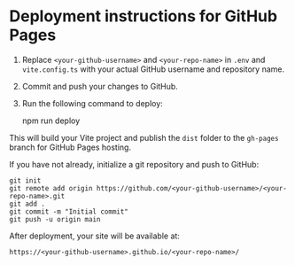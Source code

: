# Deployment instructions for GitHub Pages

1. Replace `<your-github-username>` and `<your-repo-name>` in `.env` and `vite.config.ts` with your actual GitHub username and repository name.
2. Commit and push your changes to GitHub.
3. Run the following command to deploy:

    npm run deploy

This will build your Vite project and publish the `dist` folder to the `gh-pages` branch for GitHub Pages hosting.

If you have not already, initialize a git repository and push to GitHub:

    git init
    git remote add origin https://github.com/<your-github-username>/<your-repo-name>.git
    git add .
    git commit -m "Initial commit"
    git push -u origin main

After deployment, your site will be available at:

    https://<your-github-username>.github.io/<your-repo-name>/
